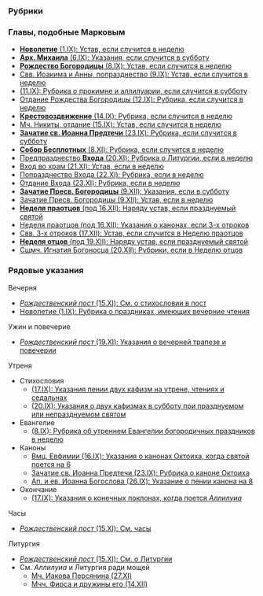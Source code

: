 
### Рубрики

### Главы, подобные Марковым
 
- [**Новолетие** (1.IX): Устав, если случится в неделю](../09_september/09_01_EUR.ru.md)
- [**Арх. Михаила** (6.IX): Указания, если случится в субботу](../09_september/09_06_EUR.ru.md)
- [**Рождество Богородицы** (8.IX): Устав, если случится в неделю](../09_september/09_08_EUR.ru.md)
- [Свв. Иоакима и Анны, попразднество (9.IX): Устав, если случится в неделю](../09_september/09_09_EUR.ru.md)
- [(11.IX): Рубрика о прокимне и аллилуарии, если случится в субботу](../09_september/09_11_EUR.ru.md)
- [Отдание Рождества Богородицы (12.IX): Рубрика, если случится в неделю](../09_september/09_12_EUR.ru.md)
- [**Крестовоздвижение** (14.IX): Рубрика, если случится в неделю](../09_september/09_14_EUR.ru.md)
- [Мч. Никиты, отдание (15.IX): Устав, если случится в неделю](../09_september/09_15_EUR.ru.md)
- [**Зачатие св. Иоанна Предтечи** (23.IX): Рубрика, если случится в субботу](../09_september/09_23_EUR.ru.md)
- [**Собор Бесплотных** (8.XI): Рубрика, если случится в неделю](../11_november/11_08_EUR.ru.md)
- [Предпразднество **Входа** (20.XI): Рубрика о Литургии, если в неделю](../11_november/11_20_EUR.ru.md)
- [Вход во храм (21.XI): Устав, если в неделю](../11_november/11_21_EUR.ru.md)
- [Попразднество Входа (22.XI): Рубрика, если в неделю](../11_november/11_22_EUR.ru.md)
- [Отдание Входа (23.XI): Рубрика, если в неделю](../11_november/11_23_EUR.ru.md)
- [**Зачатие Пресв. Богородицы** (9.XII): Указания, если в субботу](../12_december/12_09_EUR.ru.md)
- [Зачатие Пресв. Богородицы (9.XII): Устав, если в неделю](../12_december/12_09_EUR.ru.md)
- [**Неделя праотцов** (под 16.XII): Наряду устав, если празднуемый святой](../12_december/12_16_X_EUR_propatoron.ru.md)
- [Неделя праотцов (под 16.XII): Указания о канонах, если 3-х отроков](../12_december/12_16_X_EUR_propatoron.ru.md)
- [Свв. 3-х отроков (17.XII): Устав, если случится в Неделю праотцов](../12_december/12_17_EUR.ru.md)
- [**Неделя отцов** (под 19.XII): Наряду устав, если празднуемый святой](../12_december/12_19_Y_EUR_pateron.ru.md)
- [Сщмч. Игнатия Богоносца (20.XII): Рубрики, если в Неделю отцов](../12_december/12_20_EUR.ru.md)

### Рядовые указания

Вечерня

- [*Рождественский пост* (15.XI): См. о стихословии в пост](../11_november/11_15_X_EUR.ru.md)
- [Новолетие (1.IX): Рубрика о праздниках, имеющих вечерние чтения](../09_september/09_01_EUR.ru.md)

Ужин и повечерие

- [*Рождественский пост* (19.XI): Указания о вечерней трапезе и повечерии](../11_november/11_19_EUR.ru.md)

Утреня

- Стихословия
   - [(17.IX): Указания пении двух кафизм на утрене, чтениях и седальнах](../09_september/09_17_EUR.ru.md)
   - [(20.IX): Указания о двух кафизмах в субботу при празднуемом или непразднуемом святом](../09_september/09_20_EUR.ru.md)
- Евангелие
   - [(8.IX): Рубрика об утреннем Евангелии богородичных праздников в неделю](../09_september/09_08_EUR.ru.md)
- Каноны
   - [Вмц. Евфимии (16.IX): Указания о канонах Октоиха, когда святой поется на 6](../09_september/09_16_EUR.ru.md)
   - [Зачатие св. Иоанна Предтечи (23.IX): Рубрика о каноне Октоиха](../09_september/09_23_EUR.ru.md)
   - [Ап. и ев. Иоанна Богослова (26.IX): Указание о пении канона на 8](../09_september/09_26_EUR.ru.md)
- Окончание
   - [(17.IX): Указания о конечных поклонах, когда поется *Аллилуиа*](../09_september/09_17_EUR.ru.md)

Часы

- [*Рождественский пост* (15.XI): См. часы](../11_november/11_15_X_EUR.ru.md)

Литургия

- [*Рождественский пост* (15.XI): См. о Литургии](../11_november/11_15_X_EUR.ru.md)
- См. *Аллилуиа* и Литургия ради мощей
  - [Мч. Иакова Персянина (27.XI)](../11_november/11_27_EUR.ru.md)
  - [Мчч. Фирса и дружины его (14.XII)](../12_december/12_14_EUR.ru.md)
